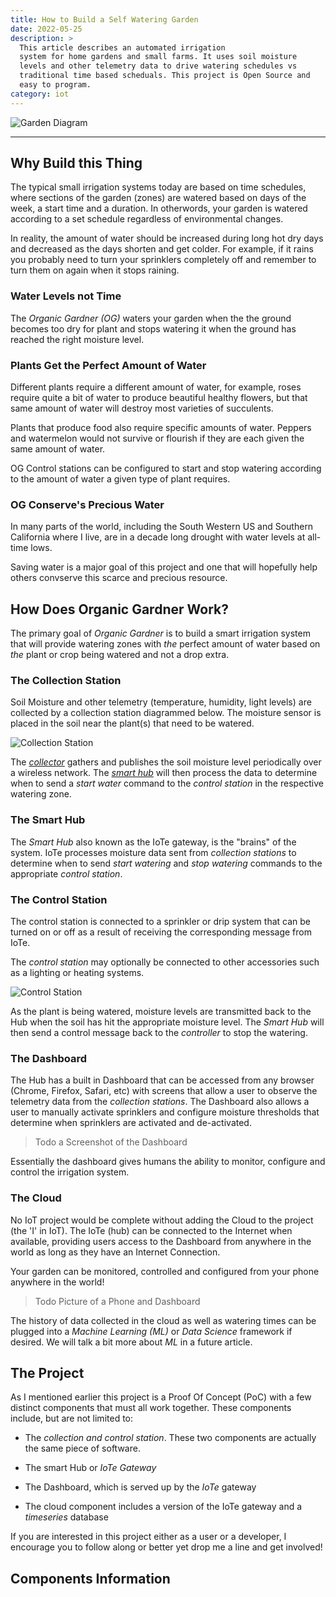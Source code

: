 ```yaml
---
title: How to Build a Self Watering Garden
date: 2022-05-25
description: >
  This article describes an automated irrigation 
  system for home gardens and small farms. It uses soil moisture
  levels and other telemetry data to drive watering schedules vs
  traditional time based scheduals. This project is Open Source and
  easy to program.
category: iot
---
```


![Garden Diagram](/img/self-watering-garden.png)

-----

## Why Build this Thing

The typical small irrigation systems today are based on time schedules,
where sections of the garden (zones) are watered based on days of the
week, a start time and a duration. In otherwords, your garden is
watered according to a set schedule regardless of environmental
changes. 

In reality, the amount of water should be increased during long hot dry
days and decreased as the days shorten and get colder. For example,
if it rains you probably need to turn your sprinklers completely off
and remember to turn them on again when it stops raining.

### Water Levels not Time

The _Organic Gardner (OG)_ waters your garden when the the ground
becomes too dry for plant and stops watering it when the ground has
reached the right moisture level.

### Plants Get the Perfect Amount of Water

Different plants require a different amount of water, for example,
roses require quite a bit of water to produce beautiful healthy
flowers, but that same amount of water will destroy most varieties
of succulents.

Plants that produce food also require specific amounts of
water. Peppers and watermelon would not survive or flourish if they
are each given the same amount of water.

OG Control stations can be configured to start and stop watering
according to the amount of water a given type of plant requires.

### OG Conserve's Precious Water

In many parts of the world, including the South Western US and
Southern California where I live, are in a decade long drought with
water levels at all-time lows.

Saving water is a major goal of this project and one that
will hopefully help others convserve this scarce and precious
resource. 

## How Does Organic Gardner Work?

The primary goal of _Organic Gardner_ is to build a smart irrigation
system that will provide watering zones with _the_ perfect amount of
water based on _the_ plant or crop being watered and not a drop extra.  

### The Collection Station

Soil Moisture and other telemetry (temperature, humidity, light
levels) are collected by a collection station diagrammed below. The
moisture sensor is placed in the soil near the plant(s) that need to
be watered.

![Collection Station](/img/collection-station.png)


The [_collector_](https://github.com/rustyeddy/ogesp) gathers and
publishes the soil moisture level periodically over a wireless network.
The [_smart hub_](https://rustyeddy.com/iot/iote) will then process
the data to determine when to send a _start water_ command to the
_control station_ in the respective watering zone. 

### The Smart Hub

The _Smart Hub_ also known as the IoTe gateway, is the "brains" of the
system. IoTe processes moisture data sent from _collection stations_
to determine when to send _start watering_ and _stop watering_
commands to the appropriate _control station_. 

### The Control Station

The control station is connected to a sprinkler or drip system that
can be turned on or off as a result of receiving the corresponding
message from IoTe.

The _control station_ may optionally be connected to other accessories
such as a lighting or heating systems.

![Control Station](/img/control-station.png)

As the plant is being watered, moisture levels are transmitted back to
the Hub when the soil has hit the appropriate moisture level. The
_Smart Hub_ will then send a control message back to the _controller_
to stop the watering.

### The Dashboard

The Hub has a built in Dashboard that can be accessed from any browser
(Chrome, Firefox, Safari, etc) with screens that allow a user to
observe the telemetry data from the _collection stations_. The
Dashboard also allows a user to manually activate sprinklers and
configure moisture thresholds that determine when
sprinklers are activated and de-activated.

> Todo a Screenshot of the Dashboard

Essentially the dashboard gives humans the ability to monitor,
configure and control the irrigation system.

### The Cloud

No IoT project would be complete without adding the Cloud to the
project (the 'I' in IoT). The IoTe (hub) can be connected to the
Internet when available, providing users access to the
Dashboard from anywhere in the world as long as they have an Internet
Connection. 

Your garden can be monitored, controlled and configured from your
phone anywhere in the world!

> Todo Picture of a Phone and Dashboard

The history of data collected in the cloud as well as watering times
can be plugged into a _Machine Learning (ML)_ or _Data Science_
framework if desired.  We will talk a bit more about _ML_ in a future
article.

## The Project

As I mentioned earlier this project is a Proof Of Concept (PoC) with a
few distinct components that must all work together. These components
include, but are not limited to: 

- The _collection and control station_. These two components are
  actually the same piece of software.
  
- The smart Hub or _IoTe Gateway_

- The Dashboard, which is served up by the _IoTe_ gateway

- The cloud component includes a version of the IoTe gateway and
  a _timeseries_ database

  
If you are interested in this project either as a user or a developer,
I encourage you to follow along or better yet drop me a line and get
involved! 

## Components Information

